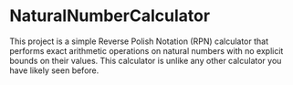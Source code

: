 # NaturalNumberCalculator
  This project is a simple Reverse Polish Notation (RPN) calculator that performs exact arithmetic operations on natural numbers with no explicit bounds on their values. This calculator is unlike any other calculator you have likely seen before.
